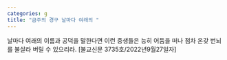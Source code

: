 ```yaml
---
categories: g
title: "금주의 경구 날마다 여래의 "
---
```

날마다 여래의 이름과 공덕을 말한다면 이런 중생들은 능히 어둠을 떠나 점차 온갖 번뇌를 불살라 버릴 수 있으리라.  [불교신문 3735호/2022년9월27일자]